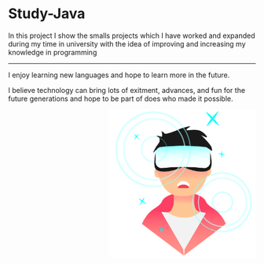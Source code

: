 # Study-Java

In this project I show the smalls projects which I have worked and expanded during my time in university with the idea of improving and increasing my knowledge in programming

---

I enjoy learning new languages and hope to learn more in the future.

I believe technology can bring lots of exitment, advances, and fun for the future generations and hope to be part of does who made it possible.

<img align="right" width='300' src="Metaverse.png">